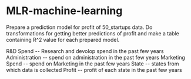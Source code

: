 # MLR-machine-learning
Prepare a prediction model for profit of 50_startups data.
Do transformations for getting better predictions of profit and
make a table containing R^2 value for each prepared model.

R&D Spend -- Research and devolop spend in the past few years
Administration -- spend on administration in the past few years
Marketing Spend -- spend on Marketing in the past few years
State -- states from which data is collected
Profit  -- profit of each state in the past few years
